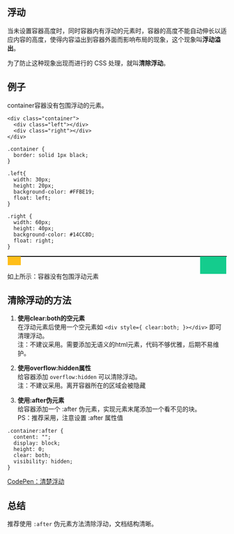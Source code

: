 ## 浮动
当未设置容器高度时，同时容器内有浮动的元素时，容器的高度不能自动伸长以适应内容的高度，使得内容溢出到容器外面而影响布局的现象，这个现象叫**浮动溢出**。  

为了防止这种现象出现而进行的 CSS 处理，就叫**清除浮动**。

## 例子
container容器没有包围浮动的元素。
```
<div class="container">
  <div class="left"></div>
  <div class="right"></div>
</div>

.container {
  border: solid 1px black;
}

.left{
  width: 30px;
  height: 20px;
  background-color: #FFBE19;
  float: left;
}

.right {
  width: 60px;
  height: 40px;
  background-color: #14CC8D;
  float: right;
}
```

<div style="border: solid 1px black;">
  <div style="width: 30px;height: 20px;float: left;background-color: #FFBE19;"></div>
  <div style="width: 60px;height: 40px;float: right;background-color: #14CC8D;"></div>
</div>

<br />
<br />
如上所示：容器没有包围浮动元素

## 清除浮动的方法
1. **使用clear:both的空元素**  
  在浮动元素后使用一个空元素如 `<div style={ clear:both; }></div>` 即可清理浮动。  
  注：不建议采用。需要添加无语义的html元素，代码不够优雅，后期不易维护。  

2. **使用overflow:hidden属性**  
  给容器添加 `overflow:hidden` 可以清除浮动。  
  注：不建议采用。离开容器所在的区域会被隐藏

3. **使用:after伪元素**  
  给容器添加一个 :after 伪元素，实现元素末尾添加一个看不见的块。  
  PS：推荐采用，注意设置 :after 属性值  
```
.container:after {
  content: "";
  display: block;
  height: 0;
  clear: both;         
  visibility: hidden;
}
```

[CodePen：清楚浮动](https://codepen.io/chesterchenn/pen/xxZBpqo)

## 总结
推荐使用 `:after` 伪元素方法清除浮动，文档结构清晰。
